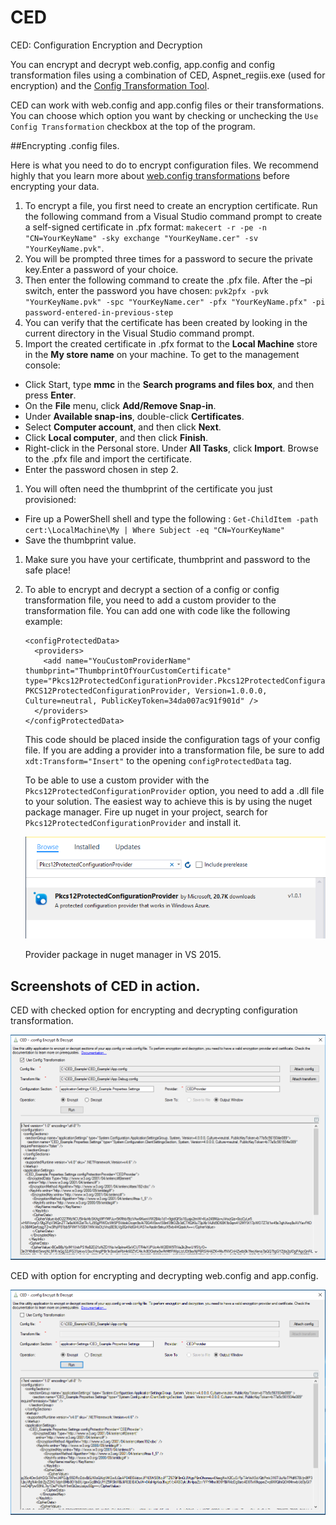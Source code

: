 # CED

CED: Configuration Encryption and Decryption

You can encrypt and decrypt web.config, app.config and config transformation files using a combination of CED, Aspnet_regiis.exe (used for encryption) and the [Config Transformation Tool](https://ctt.codeplex.com/).

CED can work with web.config and app.config files or their transformations. You can choose which option you want by checking or unchecking the `Use Config Transformation` checkbox at the top of the program.

##Encrypting .config files.

Here is what you need to do to encrypt configuration files. We recommend highly that you learn more about [web.config transformations](https://msdn.microsoft.com/en-us/library/dd465318(v=vs.100).aspx) before encrypting your data.

1. To encrypt a file, you first need to create an encryption certificate. Run the following command from a Visual Studio command prompt to create a self-signed certificate in .pfx format: `makecert -r -pe -n "CN=YourKeyName" -sky exchange "YourKeyName.cer" -sv "YourKeyName.pvk"`.
1. You will be prompted three times for a password to secure the private key.Enter a password of your choice.
1. Then enter the following command to create the .pfx file. After the –pi switch, enter the password you have chosen: `pvk2pfx -pvk "YourKeyName.pvk" -spc "YourKeyName.cer" -pfx "YourKeyName.pfx" -pi password-entered-in-previous-step`
1. You can verify that the certificate has been created by looking in the current directory in the Visual Studio command prompt.
1. Import the created certificate in .pfx format to the **Local Machine** store in the **My store name** on your machine. To get to the management console:
 * Click Start, type **mmc** in the **Search programs and files box**, and then press **Enter**.
 * On the **File** menu, click **Add/Remove Snap-in**.
 * Under **Available snap-ins**, double-click **Certificates**.
 * Select **Computer account**, and then click **Next**.
 * Click **Local computer**, and then click **Finish**.
 * Right-click in the Personal store. Under **All Tasks**, click **Import**. Browse to the .pfx file and import the certificate.
 * Enter the password chosen in step 2.
1. You will often need the thumbprint of the certificate you just provisioned:
 * Fire up a PowerShell shell and type the following : `Get-ChildItem -path cert:\LocalMachine\My | Where Subject -eq "CN=YourKeyName"`
 * Save the thumbprint value.
1. Make sure you have your certificate, thumbprint and password to the safe place!
1. To able to encrypt and decrypt a section of a config or config transformation file, you need to add a custom provider to the transformation file. You can add one with code like the following example: 
    
    ```
    <configProtectedData>
      <providers>
        <add name="YouCustomProviderName" thumbprint="ThumbprintOfYourCustomCertificate" type="Pkcs12ProtectedConfigurationProvider.Pkcs12ProtectedConfigurationProvider, PKCS12ProtectedConfigurationProvider, Version=1.0.0.0, Culture=neutral, PublicKeyToken=34da007ac91f901d" />
      </providers>
    </configProtectedData>
    
    ```
    
    This code should be placed inside the configuration tags of your config file. If you are adding a provider into a transformation file, be sure to add `xdt:Transform="Insert"` to the opening `configProtectedData` tag.
    
    To be able to use a custom provider with the `Pkcs12ProtectedConfigurationProvider` option, you need to add a .dll file to your solution. The easiest way to achieve this is by using the nuget package manager. Fire up nuget in your project, search for `Pkcs12ProtectedConfigurationProvider` and install it.
    
    ![CED](https://raw.githubusercontent.com/Acceleratio/CED/master/images/provider-package.PNG "CED in action!")
    
    Provider package in nuget manager in VS 2015.

## Screenshots of CED in action.

CED with checked option for encrypting and decrypting configuration transformation.

![CED](https://raw.githubusercontent.com/Acceleratio/CED/master/images/CED-intro.png "CED in action!")

CED with option for encrypting and decrypting web.config and app.config.

![CED](https://raw.githubusercontent.com/Acceleratio/CED/master/images/CED-intro-2.PNG "CED in action!")

